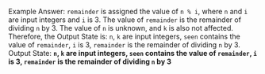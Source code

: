 Example Answer:
`remainder` is assigned the value of `n % i`, where `n` and `i` are input integers and `i` is 3. The value of `remainder` is the remainder of dividing `n` by 3. The value of `n` is unknown, and `k` is also not affected. Therefore, the Output State is: `n`, `k` are input integers, `seen` contains the value of `remainder`, `i` is 3, `remainder` is the remainder of dividing `n` by 3.
Output State: **`n`, `k` are input integers, `seen` contains the value of `remainder`, `i` is 3, `remainder` is the remainder of dividing `n` by 3**